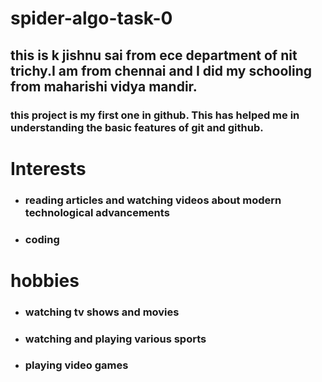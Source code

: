 # spider-algo-task-0
## this is k jishnu sai from ece department of nit trichy.I am from chennai and I did my schooling from maharishi vidya mandir.
### this project is my first one in github. This has helped me in understanding the basic features of git and github. 
# Interests
* ### reading articles and watching videos about modern technological advancements
* ### coding
# hobbies
* ### watching tv shows and movies
* ### watching and playing various sports
* ### playing video games
